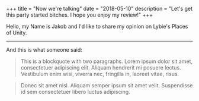 +++
title = "Now we're talking"
date = "2018-05-10"
description = "Let's get this party started bitches. I hope you enjoy my review!"
+++

Hello, my Name is Jakob and I'd like to share my opinion on Lybie's Places of Unity.

***
And this is what someone said:

> This is a blockquote with two paragraphs. Lorem ipsum dolor sit amet,
consectetuer adipiscing elit. Aliquam hendrerit mi posuere lectus.
Vestibulum enim wisi, viverra nec, fringilla in, laoreet vitae, risus.

> Donec sit amet nisl. Aliquam semper ipsum sit amet velit. Suspendisse
id sem consectetuer libero luctus adipiscing.
